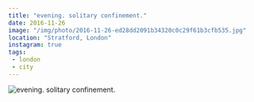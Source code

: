 ```yaml
---
title: "evening. solitary confinement."
date: 2016-11-26
image: "/img/photo/2016-11-26-ed28dd2091b34320c0c29f61b3cfb535.jpg"
location: "Stratford, London"
instagram: true
tags:
 - london
 - city
---
```


![evening. solitary confinement.](/img/photo/2016-11-26-ed28dd2091b34320c0c29f61b3cfb535.jpg)
